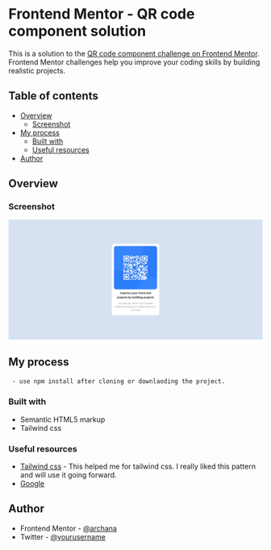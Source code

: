 # Frontend Mentor - QR code component solution

This is a solution to the [QR code component challenge on Frontend Mentor](https://www.frontendmentor.io/challenges/qr-code-component-iux_sIO_H). Frontend Mentor challenges help you improve your coding skills by building realistic projects.

## Table of contents

- [Overview](#overview)
  - [Screenshot](#screenshot)
- [My process](#my-process)
  - [Built with](#built-with)
  - [Useful resources](#useful-resources)
- [Author](#author)

## Overview

### Screenshot

![](./images/qrcode-screenshot.png)

## My process
     - use npm install after cloning or downlaoding the project.

### Built with

- Semantic HTML5 markup
- Tailwind css

### Useful resources

- [Tailwind css](https://tailwindcss.com/docs/installation) - This helped me for tailwind css. I really liked this pattern and will use it going forward.
- [Google](https://www.google.com)

## Author

- Frontend Mentor - [@archana](https://www.frontendmentor.io/profile/Archanaub04)
- Twitter - [@yourusername](https://twitter.com/Archanaub24)
